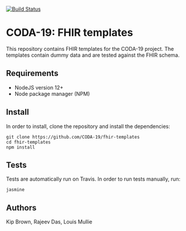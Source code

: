 [![Build Status](https://travis-ci.com/CODA-19/fhir-templates.svg?branch=master)](https://travis-ci.com/CODA-19/fhir-templates.svg?branch=master)
<br />

# CODA-19: FHIR templates

This repository contains FHIR templates for the CODA-19 project. The templates contain dummy data and are tested against the FHIR schema.

## Requirements

- NodeJS version 12+
- Node package manager (NPM)

## Install

In order to install, clone the repository and install the dependencies:

```
git clone https://github.com/CODA-19/fhir-templates
cd fhir-templates
npm install
```

## Tests

Tests are automatically run on Travis. In order to run tests manually, run:

```
jasmine
```

## Authors

Kip Brown, Rajeev Das, Louis Mullie